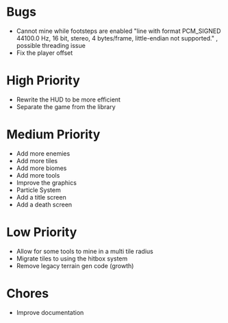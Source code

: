 # Bugs
- Cannot mine while footsteps are enabled 
"line with format PCM_SIGNED 44100.0 Hz, 16 bit, stereo, 4 bytes/frame, little-endian not supported."
, possible threading issue
- Fix the player offset

# High Priority
- Rewrite the HUD to be more efficient
- Separate the game from the library

# Medium Priority
- Add more enemies
- Add more tiles
- Add more biomes
- Add more tools
- Improve the graphics
- Particle System
- Add a title screen
- Add a death screen

# Low Priority
- Allow for some tools to mine in a multi tile radius
- Migrate tiles to using the hitbox system
- Remove legacy terrain gen code (growth)

# Chores
- Improve documentation